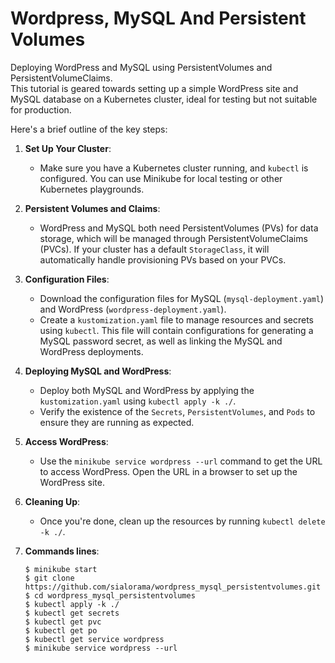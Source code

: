 ﻿# Wordpress, MySQL And Persistent Volumes

 Deploying WordPress and MySQL using PersistentVolumes and PersistentVolumeClaims.  
 This tutorial is geared towards setting up a simple WordPress site and MySQL database on a Kubernetes cluster, ideal for testing but not suitable for production.  

Here's a brief outline of the key steps:

1. **Set Up Your Cluster**: 
   - Make sure you have a Kubernetes cluster running, and `kubectl` is configured. You can use Minikube for local testing or other Kubernetes playgrounds.
   
2. **Persistent Volumes and Claims**:
   - WordPress and MySQL both need PersistentVolumes (PVs) for data storage, which will be managed through PersistentVolumeClaims (PVCs). If your cluster has a default `StorageClass`, it will automatically handle provisioning PVs based on your PVCs.

3. **Configuration Files**:
   - Download the configuration files for MySQL (`mysql-deployment.yaml`) and WordPress (`wordpress-deployment.yaml`).
   - Create a `kustomization.yaml` file to manage resources and secrets using `kubectl`. This file will contain configurations for generating a MySQL password secret, as well as linking the MySQL and WordPress deployments.

4. **Deploying MySQL and WordPress**:
   - Deploy both MySQL and WordPress by applying the `kustomization.yaml` using `kubectl apply -k ./`.
   - Verify the existence of the `Secrets`, `PersistentVolumes`, and `Pods` to ensure they are running as expected.

5. **Access WordPress**:
   - Use the `minikube service wordpress --url` command to get the URL to access WordPress. Open the URL in a browser to set up the WordPress site.

6. **Cleaning Up**:
   - Once you're done, clean up the resources by running `kubectl delete -k ./`.
  
 7. **Commands lines**:
    ```
    $ minikube start  
    $ git clone https://github.com/sialorama/wordpress_mysql_persistentvolumes.git
    $ cd wordpress_mysql_persistentvolumes
    $ kubectl apply -k ./
    $ kubectl get secrets
    $ kubectl get pvc
    $ kubectl get po
    $ kubectl get service wordpress
    $ minikube service wordpress --url
    ```

